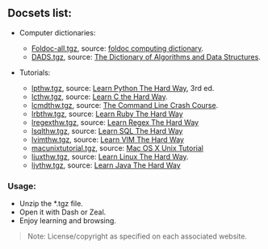 
## Docsets list:

- Computer dictionaries:
	- [Foldoc-all.tgz](https://github.com/iamaziz/archives/blob/master/docsets/foldoc-all.tgz?raw=true), source: [foldoc computing dictionary](http://foldoc.org/).
	- [DADS.tgz](https://github.com/iamaziz/archives/blob/master/docsets/DADS.tgz?raw=true), source: [The Dictionary of Algorithms and Data Structures](http://xlinux.nist.gov/dads/).

- Tutorials:
	- [lpthw.tgz](https://github.com/iamaziz/archives/blob/master/docsets/tutorials/lpthw.tgz?raw=true), source: [Learn Python The Hard Way](http://learnpythonthehardway.org/book/), 3rd ed.
	- [lcthw.tgz](https://github.com/iamaziz/archives/blob/master/docsets/tutorials/lcthw.tgz?raw=true), source: [Learn C the Hard Way](http://c.learncodethehardway.org/book/).
	- [lcmdthw.tgz](https://github.com/iamaziz/archives/blob/master/docsets/tutorials/lcmdthw.tgz?raw=true), source: [The Command Line Crash Course](http://cli.learncodethehardway.org/book/).
	- [lrbthw.tgz](https://github.com/iamaziz/archives/blob/master/docsets/tutorials/lrbthw.tgz?raw=true), source: [Learn Ruby The Hard Way](http://ruby.learncodethehardway.org/book/)
	- [lregexthw.tgz](https://github.com/iamaziz/archives/blob/master/docsets/tutorials/lregexthw.tgz?raw=true), source: [Learn Regex The Hard Way](http://regex.learncodethehardway.org/book/)
	- [lsqlthw.tgz](https://github.com/iamaziz/archives/blob/master/docsets/tutorials/lsqlthw.tgz?raw=true), source: [Learn SQL The Hard Way](http://sql.learncodethehardway.org/book/)
	- [lvimthw.tgz](https://github.com/iamaziz/archives/blob/master/docsets/tutorials/lvimthw.tgz?raw=true), source: [Learn VIM The Hard Way](http://learnvimscriptthehardway.stevelosh.com/)
	- [macunixtutorial.tgz](https://github.com/iamaziz/archives/blob/master/docsets/tutorials/macunixtutorial.tgz?raw=true), source: [Mac OS X Unix Tutorial](http://acad.coloradocollege.edu/dept/pc/SciCompLab/UnixTutorial/)
	- [liuxthw.tgz](https://github.com/iamaziz/archives/blob/master/docsets/tutorials/liuxthw.tgz?raw=true), source: [Learn Linux The Hard Way](http://www.nixsrv.com/llthw).
	- [ljvthw.tgz](https://github.com/iamaziz/archives/blob/master/docsets/tutorials/ljvthw.tgz?raw=true), source: [Learn Java The Hard Way](https://learnjavathehardway.org/)

### Usage:
- Unzip the *.tgz file.
- Open it with Dash or Zeal.
- Enjoy learning and browsing.

> Note: License/copyright as specified on each associated website.
